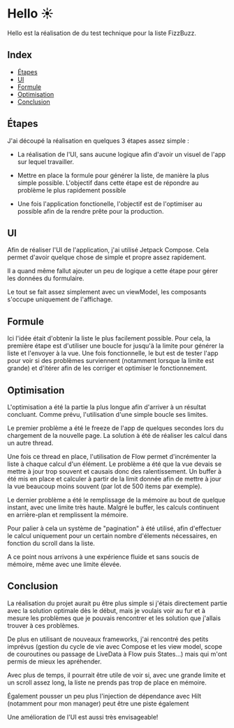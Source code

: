 # Hello ☀️

Hello est la réalisation de du test technique pour la liste FizzBuzz.

## Index
- [Étapes](#etapes)
- [UI](#ui)
- [Formule](#formule)
- [Optimisation](#optimisation)
- [Conclusion](#conclusion)


## Étapes

J'ai découpé la réalisation en quelques 3 étapes assez simple : 

 - La réalisation de l'UI, sans aucune logique afin d'avoir un visuel de l'app sur lequel travailler.

 - Mettre en place la formule pour générer la liste, de manière la plus simple possible. L'objectif dans cette étape est de répondre au problème le plus rapidement possible

 - Une fois l'application fonctionelle, l'objectif est de l'optimiser au possible afin de la rendre prête pour la production.

## UI

Afin de réaliser l'UI de l'application, j'ai utilisé Jetpack Compose. Cela permet d'avoir quelque chose de simple et propre assez rapidement. 

Il a quand même fallut ajouter un peu de logique a cette étape pour gérer les données du formulaire.

Le tout se fait assez simplement avec un viewModel, les composants s'occupe uniquement de l'affichage. 

## Formule

Ici l'idée était d'obtenir la liste le plus facilement possible.
Pour cela, la première étape est d'utiliser une boucle for jusqu'à la limite pour générer la liste et l'envoyer à la vue.
Une fois fonctionnelle, le but est de tester l'app pour voir si des problèmes surviennent (notamment lorsque la limite est grande) et d'itérer afin de les corriger et optimiser le fonctionnement. 

## Optimisation

L'optimisation a été la partie la plus longue afin d'arriver à un résultat concluant. 
Comme prévu, l'utilisation d'une simple boucle ses limites.

Le premier problème a été le freeze de l'app de quelques secondes lors du chargement de la nouvelle page. 
La solution à été de réaliser les calcul dans un autre thread.

Une fois ce thread en place, l'utilisation de Flow permet d'incrémenter la liste à chaque calcul d'un élément.
Le problème a été que la vue devais se mettre à jour trop souvent et causais donc des ralentissement. Un buffer à été mis en place et calculer à partir de la limit donnée afin de mettre à jour la vue beaucoup moins souvent (par lot de 500 items par exemple).

Le dernier problème a été le remplissage de la mémoire au bout de quelque instant, avec une limite très haute. Malgré le buffer, les calculs continuent en arrière-plan et remplissent la mémoire. 

Pour palier à cela un système de "pagination" à été utilisé, afin d'effectuer le calcul uniquement pour un certain nombre d'élements nécessaires, en fonction du scroll dans la liste.

A ce point nous arrivons à une expérience fluide et sans soucis de mémoire, même avec une limite élevée. 

## Conclusion

La réalisation du projet aurait pu être plus simple si j'étais directement partie avec la solution optimale dès le début, mais je voulais voir au fur et à mesure les problèmes que je pouvais rencontrer et les solution que j'allais trouver à ces problèmes.

De plus en utilisant de nouveaux frameworks, j'ai rencontré des petits imprévus (gestion du cycle de vie avec Compose et les view model, scope de couroutines ou passage de LiveData à Flow puis States...) mais qui m'ont permis de mieux les apréhender. 

Avec plus de temps, il pourrait être utile de voir si, avec une grande limite et un scroll assez long, la liste ne prends pas trop de place en mémoire.

Également pousser un peu plus l'injection de dépendance avec Hilt (notamment pour mon manager) peut être une piste également

Une amélioration de l'UI est aussi très envisageable!

